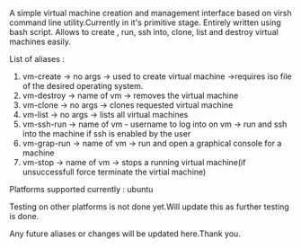 A simple virtual machine creation and management interface based on virsh command line utility.Currently in it's primitive stage.
Entirely written using bash script.
Allows to create , run, ssh into, clone, list and destroy virtual machines easily.

List of aliases :
1. vm-create -> no args -> used to create virtual machine ->requires iso file of the desired operating system.
2. vm-destroy -> name of vm -> removes the virtual machine
3. vm-clone -> no args -> clones requested virtual machine
4. vm-list -> no args -> lists all virtual machines
5. vm-ssh-run -> name of vm - username to log into on vm -> run and ssh into the machine if ssh is enabled by the user
6. vm-grap-run -> name of vm -> run and open a graphical console for a machine
7. vm-stop -> name of vm -> stops a running virtual machine(if unsuccessfull force terminate the virtial machine)

Platforms supported currently : ubuntu

Testing on other platforms is not done yet.Will update this as further testing is done.

Any future aliases or changes will be updated here.Thank you.
